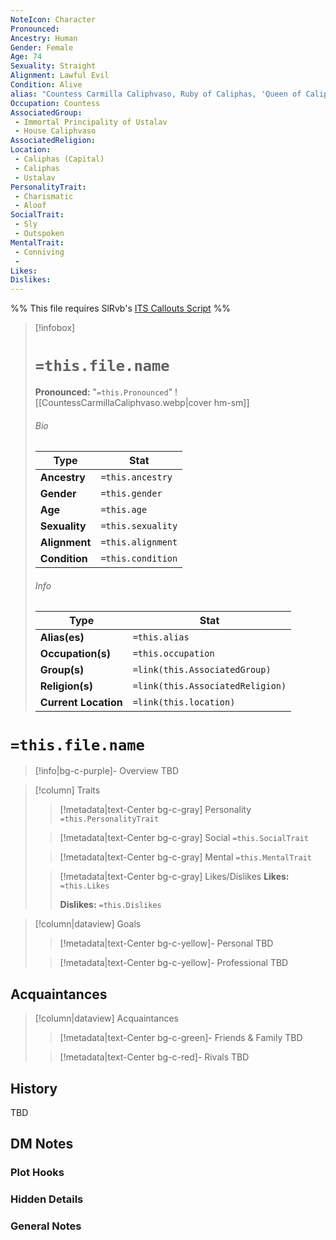 ```yaml
---
NoteIcon: Character 
Pronounced:
Ancestry: Human
Gender: Female
Age: 74
Sexuality: Straight
Alignment: Lawful Evil
Condition: Alive
alias: "Countess Carmilla Caliphvaso, Ruby of Caliphas, 'Queen of Caliphas'"
Occupation: Countess
AssociatedGroup:
 - Immortal Principality of Ustalav 
 - House Caliphvaso
AssociatedReligion:
Location: 
 - Caliphas (Capital)
 - Caliphas 
 - Ustalav 
PersonalityTrait:
 - Charismatic
 - Aloof
SocialTrait:
 - Sly
 - Outspoken
MentalTrait:
 - Conniving
 - 
Likes:
Dislikes:
---
```


%% This file requires SlRvb's [ITS Callouts Script](https://github.com/SlRvb/Obsidian--ITS-Theme/blob/main/Guide/Callouts.md) %%


> [!infobox]
> # `=this.file.name`
> **Pronounced:**  "`=this.Pronounced`"
> ![[CountessCarmillaCaliphvaso.webp|cover hm-sm]]
> ###### Bio
> Type |  Stat |
> ---|---|
> **Ancestry** | `=this.ancestry` |
> **Gender** | `=this.gender` |
> **Age** | `=this.age` |
> **Sexuality** | `=this.sexuality` |
> **Alignment** | `=this.alignment` |
> **Condition** | `=this.condition` |
> ###### Info
> Type |  Stat |
> ---|---|
> **Alias(es)** | `=this.alias` |
> **Occupation(s)** | `=this.occupation` |
> **Group(s)** | `=link(this.AssociatedGroup)` |
> **Religion(s)** | `=link(this.AssociatedReligion)` |
> **Current Location** | `=link(this.location)` |

# **`=this.file.name`**
> [!info|bg-c-purple]- Overview
TBD

> [!column] Traits
>> [!metadata|text-Center bg-c-gray] Personality
>> `=this.PersonalityTrait`
>
>> [!metadata|text-Center bg-c-gray] Social
>> `=this.SocialTrait`
>
>> [!metadata|text-Center bg-c-gray] Mental
>> `=this.MentalTrait`
>
>> [!metadata|text-Center bg-c-gray] Likes/Dislikes
>> **Likes:** `=this.Likes`
>>
>> **Dislikes:** `=this.Dislikes`

> [!column|dataview] Goals
>> [!metadata|text-Center bg-c-yellow]- Personal
>> TBD
>
>> [!metadata|text-Center bg-c-yellow]- Professional
>> TBD
>

## Acquaintances
> [!column|dataview] Acquaintances
>> [!metadata|text-Center bg-c-green]- Friends & Family
>> TBD
>
>> [!metadata|text-Center bg-c-red]- Rivals
>> TBD
>

## History
TBD

## DM Notes
### Plot Hooks


### Hidden Details


### General Notes

